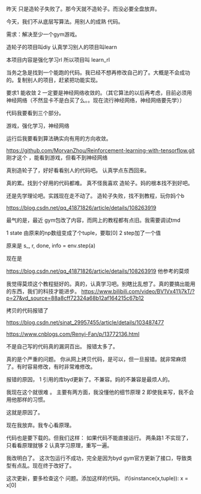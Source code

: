 

昨天 只是造轮子失败了。那今天就不造轮子。而没必要全盘放弃。

今天，我们不从底层写算法。用别人的成熟 代码。

需求：解决至少一个gym游戏。

造轮子的项目叫diy
认真学习别人的项目叫learn

本项目内容是强化学习rl
所以项目叫 learn_rl


当务之急是找到一个能跑的代码。我已经不想再修改自己的了。大概是不会成功的。复制别人的项目，赶紧把功能实现。

要求1   能收敛
2   一定要是神经网络收敛的。（其它算法的以后再考虑，目前必须用神经网络（不然显卡不是白买了么。。现在流行神经网络，神经网络要先学））


代码我要看到三个部分。

游戏，强化学习，神经网络

运行后我要看到算法确实向有用的方向收敛。



https://github.com/MorvanZhou/Reinforcement-learning-with-tensorflow.git
刚才这个 ，能看到游戏，但看不到神经网络

真别造轮子了，好好看看别人的代码吧。
认真学点东西回来。




真的累。找到个好用的代码都难。
真不怪我喜欢 造轮子。妈的根本找不到好吧。


还是先学理论吧。实践现在走不动了。
造轮子失败，找不到教程，玩你妈个b

https://blog.csdn.net/qq_41871826/article/details/108263919


最气的是，最近 gym包改了内容，而网上的教程都有点旧。我需要调试tmd

1   state 由原来的np数组变成了个tuple，要取[0]
2   step加了一个值

原来是
s_, r, done, info = env.step(a)

现在是


https://blog.csdn.net/qq_41871826/article/details/108263919
他参考的莫烦

我觉得莫烦这个教程挺好的。真的，认真学习吧。别瞎比乱想了。真的要搞出能用的东西，我们的科技才能进步。
https://www.bilibili.com/video/BV1Vx411j7kT/?p=27&vd_source=88a8cff72324a68b12af164215c67b12

拷贝的代码报错了

https://blog.csdn.net/sinat_29957455/article/details/103487477


https://www.cnblogs.com/Renyi-Fan/p/13772136.html


不是自己写的代码真的漏洞百出。
报错太多了。


真的是个严重的问题。
你从网上拷贝代码，是可以，但一旦报错。就非常麻烦了。有时容易修改，有时非常难修改。

报错的原因，
1   引用的库byd更新了。不兼容。妈的不兼容是最烦人的。

我现在这个就很难 。
主要有两方面，我没懂他的细节原理
2 即使我来写，我不会用他那样的习惯。


这就是原因了。


现在我放弃。我专心看原理。

代码也是要下载的。但我们这样：
如果代码不能直接运行。
两条路1 不实现了，只看看原理就够
2   认真学习原理，重写一遍。



我改明白了。
这次包运行不成功，完全是因为byd gym官方更新了接口，导致类型有点乱。现在终于改好了。

这次更新，要多检查这个 问题。添加这样的代码。
        if(isinstance(x,tuple)):
            x = x[0]